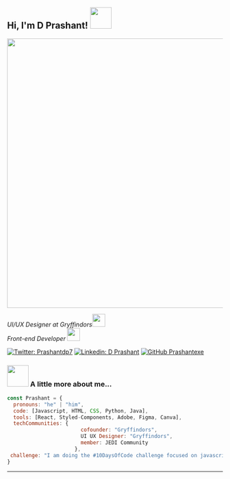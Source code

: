 # <h2> Hi, I'm D Prashant! <img src="https://media.giphy.com/media/mGcNjsfWAjY5AEZNw6/giphy.gif" width="50"></h2>
<img align='Centre' src="https://media.giphy.com/media/l0HlHFRbmaZtBRhXG/giphy.gif" width="630">
<p><em>UI/UX Designer at Gryffindors<img src="https://media.giphy.com/media/fYSnHlufseco8Fh93Z/giphy.gif" width="30"></br>Front-end Developer
  <img src="https://media.giphy.com/media/WUlplcMpOCEmTGBtBW/giphy.gif" width="30"> 
</em></p>

[![Twitter: Prashantdp7](https://img.shields.io/twitter/follow/Prashantdp7?style=social)](https://twitter.com/prashantdp7)
[![Linkedin: D Prashant](https://img.shields.io/badge/-Prashant-blue?style=flat-square&logo=Linkedin&logoColor=white&link=https://www.linkedin.com/in/prashant-d-7a3915249/)](https://www.linkedin.com/in/prashant-d-7a3915249/)
[![GitHub Prashantexe](https://img.shields.io/github/followers/Prashantexe?label=follow&style=social)](https://github.com/prashantexe)


### <img src="https://media.giphy.com/media/VgCDAzcKvsR6OM0uWg/giphy.gif" width="50"> A little more about me...  

```javascript
const Prashant = {
  pronouns: "he" | "him",
  code: [Javascript, HTML, CSS, Python, Java],
  tools: [React, Styled-Components, Adobe, Figma, Canva],
  techCommunities: {
                        cofounder: "Gryffindors",
                        UI UX Designer: "Gryffindors",
                        member: JEDI Community
                      },
 challenge: "I am doing the #10DaysOfCode challenge focused on javascript and further will be focusing on Reactjs"
}
```

---

